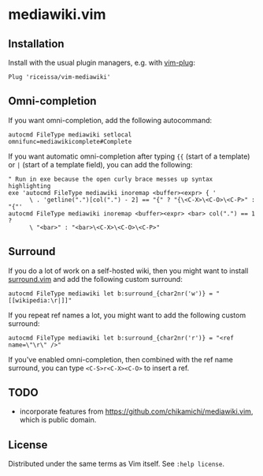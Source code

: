 # mediawiki.vim

## Installation

Install with the usual plugin managers, e.g. with
[vim-plug](https://github.com/junegunn/vim-plug):

```vim
Plug 'riceissa/vim-mediawiki'
```

## Omni-completion

If you want omni-completion, add the following autocommand:

```vim
autocmd FileType mediawiki setlocal omnifunc=mediawikicomplete#Complete
```

If you want automatic omni-completion after typing `{{` (start of a template)
or `|` (start of a template field), you can add the following:

```vim
" Run in exe because the open curly brace messes up syntax highlighting
exe 'autocmd FileType mediawiki inoremap <buffer><expr> { '
      \ . 'getline(".")[col(".") - 2] == "{" ? "{\<C-X>\<C-O>\<C-P>" : "{"'
autocmd FileType mediawiki inoremap <buffer><expr> <bar> col(".") == 1 ?
      \ "<bar>" : "<bar>\<C-X>\<C-O>\<C-P>"
```

## Surround

If you do a lot of work on a self-hosted wiki, then you might want to install
[surround.vim](https://github.com/tpope/vim-surround) and add the following
custom surround:

```vim
autocmd FileType mediawiki let b:surround_{char2nr('w')} = "[[wikipedia:\r|]]"
```

If you repeat ref names a lot, you might want to add the following custom
surround:

```vim
autocmd FileType mediawiki let b:surround_{char2nr('r')} = "<ref name=\"\r\" />"
```

If you've enabled omni-completion, then combined with the ref name surround,
you can type `<C-S>r<C-X><C-O>` to insert a ref.

## TODO

- incorporate features from <https://github.com/chikamichi/mediawiki.vim>, which
  is public domain.

## License

Distributed under the same terms as Vim itself. See `:help license`.
